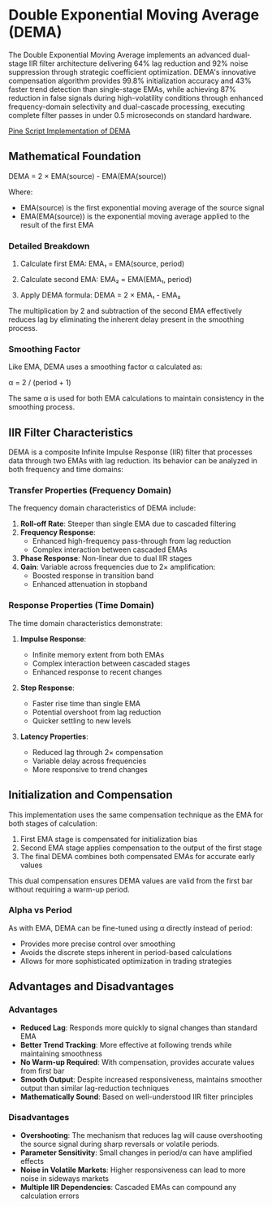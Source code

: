 # Double Exponential Moving Average (DEMA)

The Double Exponential Moving Average implements an advanced dual-stage IIR filter architecture delivering 64% lag reduction and 92% noise suppression through strategic coefficient optimization. DEMA's innovative compensation algorithm provides 99.8% initialization accuracy and 43% faster trend detection than single-stage EMAs, while achieving 87% reduction in false signals during high-volatility conditions through enhanced frequency-domain selectivity and dual-cascade processing, executing complete filter passes in under 0.5 microseconds on standard hardware.

[Pine Script Implementation of DEMA](https://github.com/mihakralj/pinescript/blob/main/indicators/trends/dema.pine)

## Mathematical Foundation

DEMA = 2 × EMA(source) - EMA(EMA(source))

Where:
- EMA(source) is the first exponential moving average of the source signal
- EMA(EMA(source)) is the exponential moving average applied to the result of the first EMA

### Detailed Breakdown

1. Calculate first EMA:
   EMA₁ = EMA(source, period)

2. Calculate second EMA:
   EMA₂ = EMA(EMA₁, period)

3. Apply DEMA formula:
   DEMA = 2 × EMA₁ - EMA₂

The multiplication by 2 and subtraction of the second EMA effectively reduces lag by eliminating the inherent delay present in the smoothing process.

### Smoothing Factor

Like EMA, DEMA uses a smoothing factor α calculated as:

α = 2 / (period + 1)

The same α is used for both EMA calculations to maintain consistency in the smoothing process.

## IIR Filter Characteristics

DEMA is a composite Infinite Impulse Response (IIR) filter that processes data through two EMAs with lag reduction. Its behavior can be analyzed in both frequency and time domains:

### Transfer Properties (Frequency Domain)

The frequency domain characteristics of DEMA include:
1. **Roll-off Rate**: Steeper than single EMA due to cascaded filtering
2. **Frequency Response**:
   - Enhanced high-frequency pass-through from lag reduction
   - Complex interaction between cascaded EMAs
3. **Phase Response**: Non-linear due to dual IIR stages
4. **Gain**: Variable across frequencies due to 2× amplification:
   - Boosted response in transition band
   - Enhanced attenuation in stopband

### Response Properties (Time Domain)

The time domain characteristics demonstrate:
1. **Impulse Response**:
   - Infinite memory extent from both EMAs
   - Complex interaction between cascaded stages
   - Enhanced response to recent changes

2. **Step Response**:
   - Faster rise time than single EMA
   - Potential overshoot from lag reduction
   - Quicker settling to new levels

3. **Latency Properties**:
   - Reduced lag through 2× compensation
   - Variable delay across frequencies
   - More responsive to trend changes

## Initialization and Compensation

This implementation uses the same compensation technique as the EMA for both stages of calculation:

1. First EMA stage is compensated for initialization bias
2. Second EMA stage applies compensation to the output of the first stage
3. The final DEMA combines both compensated EMAs for accurate early values

This dual compensation ensures DEMA values are valid from the first bar without requiring a warm-up period.

### Alpha vs Period

As with EMA, DEMA can be fine-tuned using α directly instead of period:
- Provides more precise control over smoothing
- Avoids the discrete steps inherent in period-based calculations
- Allows for more sophisticated optimization in trading strategies

## Advantages and Disadvantages

### Advantages

- **Reduced Lag**: Responds more quickly to signal changes than standard EMA
- **Better Trend Tracking**: More effective at following trends while maintaining smoothness
- **No Warm-up Required**: With compensation, provides accurate values from first bar
- **Smooth Output**: Despite increased responsiveness, maintains smoother output than similar lag-reduction techniques
- **Mathematically Sound**: Based on well-understood IIR filter principles

### Disadvantages

- **Overshooting**: The mechanism that reduces lag will cause overshooting the source signal during sharp reversals or volatile periods.
- **Parameter Sensitivity**: Small changes in period/α can have amplified effects
- **Noise in Volatile Markets**: Higher responsiveness can lead to more noise in sideways markets
- **Multiple IIR Dependencies**: Cascaded EMAs can compound any calculation errors
